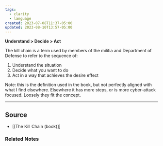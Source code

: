 ```yaml
---
tags:
  - clarity
  - language
created: 2023-07-08T11:37-05:00
updated: 2023-08-10T13:57-05:00
---
```

**Understand > Decide > Act**

The kill chain is a term used by members of the militia and Department of Defense to refer to the sequence of:

1. Understand the situation
2. Decide what you want to do
3. Act in a way that achieves the desire effect

Note: this is the definition used in the book, but not perfectly aligned with what I find elsewhere. Elsewhere it has more steps, or is more cyber-attack focused. Loosely they fit the concept.

---

## Source
- [[The Kill Chain (book)]]

### Related Notes